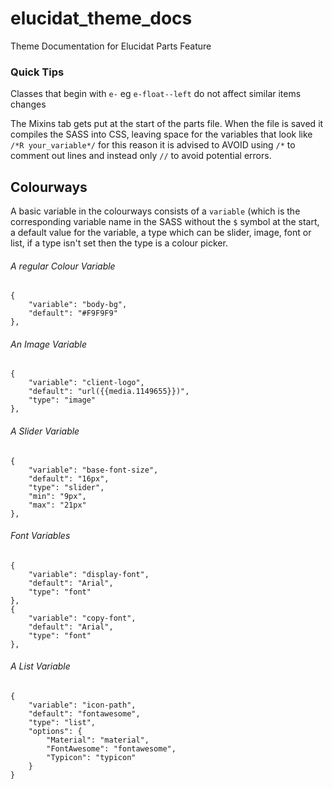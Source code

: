 # elucidat_theme_docs
Theme Documentation for Elucidat Parts Feature

### Quick Tips

Classes that begin with `e-` eg `e-float--left` do not affect similar items changes

The Mixins tab gets put at the start of the parts file.  When the file is saved it compiles the SASS into CSS, leaving space for the variables that look like `/*R your_variable*/` for this reason it is advised to AVOID using `/*` to comment out lines and instead only `//` to avoid potential errors.

## Colourways

A basic variable in the colourways consists of a `variable` (which is the corresponding variable name in the SASS without the `$` symbol at the start, a default value for the variable, a type which can be slider, image, font or list, if a type isn't set then the type is a colour picker.

###### A regular Colour Variable
```
{
    "variable": "body-bg",
    "default": "#F9F9F9"
},
```

###### An Image Variable
```
{
    "variable": "client-logo",
    "default": "url({{media.1149655}})",
    "type": "image"
},
```

###### A Slider Variable
```
{
    "variable": "base-font-size",
    "default": "16px",
    "type": "slider",
    "min": "9px",
    "max": "21px"
},
```
###### Font Variables
```
{
    "variable": "display-font",
    "default": "Arial",
    "type": "font"
},
{
    "variable": "copy-font",
    "default": "Arial",
    "type": "font"
},
```
###### A List Variable
```
{
    "variable": "icon-path",
    "default": "fontawesome",
    "type": "list",
    "options": {
        "Material": "material",
        "FontAwesome": "fontawesome",
        "Typicon": "typicon"
    }
}
```
